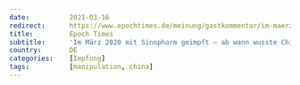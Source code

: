 ```yaml
---
date:          2021-03-16
redirect:      https://www.epochtimes.de/meinung/gastkommentar/im-maerz-2020-mit-sinopharm-geimpft-ab-wann-wusste-chinas-staatsfuehrung-vom-virus-a3470824.html
title:         Epoch Times
subtitle:      'Im März 2020 mit Sinopharm geimpft – ab wann wusste Chinas Staatsführung vom Virus?'
country:       DE
categories:    [Impfung]
tags:          [manipulation, china]
---
```

